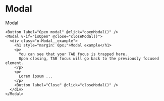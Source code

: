 # Modal

Modal

```vue
<Button label="Open modal" @click="openModal()" />
<Modal v-if="isOpen" @close="closeModal()">
  <div class="o-Modal__example">
    <h1 style="margin: 0px;">Modal example</h1>
    <p>
      You can see that your TAB focus is trapped here. 
      Upon closing, TAB focus will go back to the previously focused element.
    </p>
    <p>
      Lorem ipsum ...
    </p>
    <Button label="Close" @click="closeModal()" />
  </div>
</Modal>
```

<ModalExample />

<script setup>
import ModalExample from './ModalExample.vue'
</script>
